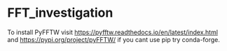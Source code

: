 # FFT_investigation

To install PyFFTW visit https://pyfftw.readthedocs.io/en/latest/index.html and https://pypi.org/project/pyFFTW/ if you cant use pip try conda-forge.
